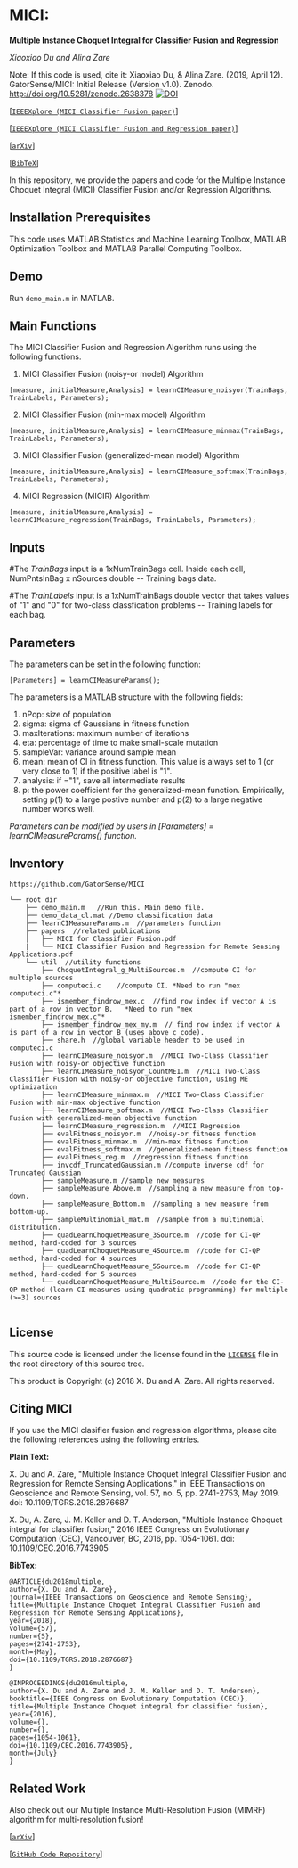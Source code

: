# MICI:
**Multiple Instance Choquet Integral for Classifier Fusion and Regression**

_Xiaoxiao Du and Alina Zare_

Note: If this code is used, cite it: Xiaoxiao Du, & Alina Zare. (2019, April 12). GatorSense/MICI: Initial Release (Version v1.0). Zenodo. http://doi.org/10.5281/zenodo.2638378  [![DOI](https://zenodo.org/badge/DOI/10.5281/zenodo.2638378.svg)](https://doi.org/10.5281/zenodo.2638378)

[[`IEEEXplore (MICI Classifier Fusion paper)`](https://ieeexplore.ieee.org/document/7743905)]

[[`IEEEXplore (MICI Classifier Fusion and Regression paper)`](https://ieeexplore.ieee.org/document/8528500)]

[[`arXiv`](https://arxiv.org/abs/1803.04048)]

[[`BibTeX`](#CitingMICI)]


In this repository, we provide the papers and code for the Multiple Instance Choquet Integral (MICI) Classifier Fusion and/or Regression Algorithms.

## Installation Prerequisites

This code uses MATLAB Statistics and Machine Learning Toolbox,
MATLAB Optimization Toolbox and MATLAB Parallel Computing Toolbox.

## Demo

Run `demo_main.m` in MATLAB.

## Main Functions

The MICI Classifier Fusion and Regression Algorithm runs using the following functions.

1. MICI Classifier Fusion (noisy-or model) Algorithm  

```[measure, initialMeasure,Analysis] = learnCIMeasure_noisyor(TrainBags, TrainLabels, Parameters);```

2. MICI Classifier Fusion (min-max model) Algorithm

 ```[measure, initialMeasure,Analysis] = learnCIMeasure_minmax(TrainBags, TrainLabels, Parameters);```

3. MICI Classifier Fusion (generalized-mean model) Algorithm

```[measure, initialMeasure,Analysis] = learnCIMeasure_softmax(TrainBags, TrainLabels, Parameters);```

4. MICI Regression (MICIR) Algorithm

```[measure, initialMeasure,Analysis] = learnCIMeasure_regression(TrainBags, TrainLabels, Parameters);```


## Inputs

#The *TrainBags* input is a 1xNumTrainBags cell. Inside each cell, NumPntsInBag x nSources double -- Training bags data.

#The *TrainLabels* input is a 1xNumTrainBags double vector that takes values of "1" and "0" for two-class classfication problems -- Training labels for each bag.


## Parameters
The parameters can be set in the following function:

```[Parameters] = learnCIMeasureParams();```

The parameters is a MATLAB structure with the following fields:
1. nPop: size of population
2. sigma: sigma of Gaussians in fitness function
3. maxIterations: maximum number of iterations
4. eta: percentage of time to make small-scale mutation
5. sampleVar: variance around sample mean
6. mean: mean of CI in fitness function. This value is always set to 1 (or very close to 1) if the positive label is "1".
7. analysis: if ="1", save all intermediate results
8. p: the power coefficient for the generalized-mean function. Empirically, setting p(1) to a large postive number and p(2) to a large negative number works well.

*Parameters can be modified by users in [Parameters] = learnCIMeasureParams() function.*

## Inventory

```
https://github.com/GatorSense/MICI

└── root dir
    ├── demo_main.m   //Run this. Main demo file.
    ├── demo_data_cl.mat //Demo classification data
    ├── learnCIMeasureParams.m  //parameters function
    ├── papers  //related publications
    │   ├── MICI for Classifier Fusion.pdf
    |   └── MICI Classifier Fusion and Regression for Remote Sensing Applications.pdf
    └── util  //utility functions
        ├── ChoquetIntegral_g_MultiSources.m  //compute CI for multiple sources
        ├── computeci.c    //compute CI. *Need to run "mex computeci.c"*
        ├── ismember_findrow_mex.c  //find row index if vector A is part of a row in vector B.   *Need to run "mex ismember_findrow_mex.c"*
        ├── ismember_findrow_mex_my.m  // find row index if vector A is part of a row in vector B (uses above c code).
        ├── share.h  //global variable header to be used in computeci.c
        ├── learnCIMeasure_noisyor.m  //MICI Two-Class Classifier Fusion with noisy-or objective function
        ├── learnCIMeasure_noisyor_CountME1.m  //MICI Two-Class Classifier Fusion with noisy-or objective function, using ME optimization
        ├── learnCIMeasure_minmax.m  //MICI Two-Class Classifier Fusion with min-max objective function
        ├── learnCIMeasure_softmax.m  //MICI Two-Class Classifier Fusion with generalized-mean objective function
        ├── learnCIMeasure_regression.m  //MICI Regression
        ├── evalFitness_noisyor.m  //noisy-or fitness function
        ├── evalFitness_minmax.m  //min-max fitness function
        ├── evalFitness_softmax.m  //generalized-mean fitness function
        ├── evalFitness_reg.m  //regression fitness function
        ├── invcdf_TruncatedGaussian.m //compute inverse cdf for Truncated Gaussian
        ├── sampleMeasure.m //sample new measures
        ├── sampleMeasure_Above.m  //sampling a new measure from top-down.
        ├── sampleMeasure_Bottom.m  //sampling a new measure from bottom-up.
        ├── sampleMultinomial_mat.m  //sample from a multinomial distribution.
        ├── quadLearnChoquetMeasure_3Source.m  //code for CI-QP method, hard-coded for 3 sources
        ├── quadLearnChoquetMeasure_4Source.m  //code for CI-QP method, hard-coded for 4 sources
        ├── quadLearnChoquetMeasure_5Source.m  //code for CI-QP method, hard-coded for 5 sources
        └── quadLearnChoquetMeasure_MultiSource.m  //code for the CI-QP method (learn CI measures using quadratic programming) for multiple (>=3) sources


```

## License

This source code is licensed under the license found in the [`LICENSE`](LICENSE) file in the root directory of this source tree.

This product is Copyright (c) 2018 X. Du and A. Zare. All rights reserved.

## <a name="CitingMICI"></a>Citing MICI

If you use the MICI clasifier fusion and regression algorithms, please cite the following references using the following entries.

**Plain Text:**

X. Du and A. Zare, "Multiple Instance Choquet Integral Classifier Fusion and Regression for Remote Sensing Applications," in IEEE Transactions on Geoscience and Remote Sensing, vol. 57, no. 5, pp. 2741-2753, May 2019. doi: 10.1109/TGRS.2018.2876687

X. Du, A. Zare, J. M. Keller and D. T. Anderson, "Multiple Instance Choquet integral for classifier fusion," 2016 IEEE Congress on Evolutionary Computation (CEC), Vancouver, BC, 2016, pp. 1054-1061. doi: 10.1109/CEC.2016.7743905

**BibTex:**
```
@ARTICLE{du2018multiple,
author={X. Du and A. Zare},
journal={IEEE Transactions on Geoscience and Remote Sensing},
title={Multiple Instance Choquet Integral Classifier Fusion and Regression for Remote Sensing Applications},
year={2018},
volume={57},
number={5},
pages={2741-2753}, 
month={May},
doi={10.1109/TGRS.2018.2876687}
}
```
```
@INPROCEEDINGS{du2016multiple,
author={X. Du and A. Zare and J. M. Keller and D. T. Anderson},
booktitle={IEEE Congress on Evolutionary Computation (CEC)},
title={Multiple Instance Choquet integral for classifier fusion},
year={2016},
volume={},
number={},
pages={1054-1061},
doi={10.1109/CEC.2016.7743905},
month={July}
}
```

## <a name="Related Work"></a>Related Work

Also check out our Multiple Instance Multi-Resolution Fusion (MIMRF) algorithm for multi-resolution fusion!


[[`arXiv`](https://arxiv.org/abs/1805.00930)]

[[`GitHub Code Repository`](https://github.com/GatorSense/MIMRF)]
